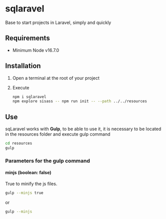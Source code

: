 # sqlaravel

Base to start projects in Laravel, simply and quickly

## Requirements

* Minimum Node v16.7.0

## Installation

1. Open a terminal at the root of your project

2. Execute
   
   ```bash
   npm i sqlaravel
   npm explore sisass -- npm run init -- --path ../../resources
   ```

## Use

sqLaravel works with **Gulp**, to be able to use it, it is necessary to be located in the resources folder and execute gulp command

```bash
cd resources
gulp
```

### Parameters for the gulp command

#### minjs (boolean: false)

True to minify the js files.

```bash
gulp --minjs true
```

or

```bash
gulp --minjs
```


